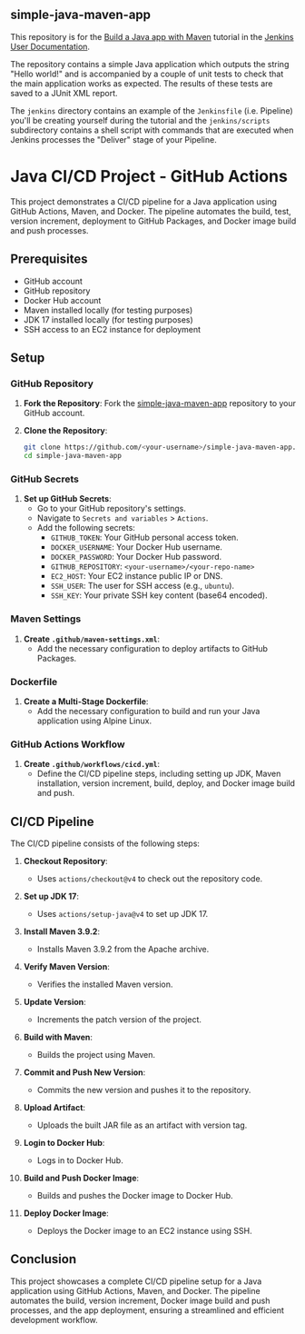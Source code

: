 ## simple-java-maven-app

This repository is for the
[Build a Java app with Maven](https://jenkins.io/doc/tutorials/build-a-java-app-with-maven/)
tutorial in the [Jenkins User Documentation](https://jenkins.io/doc/).

The repository contains a simple Java application which outputs the string
"Hello world!" and is accompanied by a couple of unit tests to check that the
main application works as expected. The results of these tests are saved to a
JUnit XML report.

The `jenkins` directory contains an example of the `Jenkinsfile` (i.e. Pipeline)
you'll be creating yourself during the tutorial and the `jenkins/scripts` subdirectory
contains a shell script with commands that are executed when Jenkins processes
the "Deliver" stage of your Pipeline.

# Java CI/CD Project - GitHub Actions

This project demonstrates a CI/CD pipeline for a Java application using GitHub Actions, Maven, and Docker. The pipeline automates the build, test, version increment, deployment to GitHub Packages, and Docker image build and push processes.

## Prerequisites

- GitHub account
- GitHub repository
- Docker Hub account
- Maven installed locally (for testing purposes)
- JDK 17 installed locally (for testing purposes)
- SSH access to an EC2 instance for deployment

## Setup

### GitHub Repository

1. **Fork the Repository**: Fork the [simple-java-maven-app](https://github.com/jenkins-docs/simple-java-maven-app) repository to your GitHub account.

2. **Clone the Repository**:
    ```bash
    git clone https://github.com/<your-username>/simple-java-maven-app.git
    cd simple-java-maven-app
    ```

### GitHub Secrets

1. **Set up GitHub Secrets**:
    - Go to your GitHub repository's settings.
    - Navigate to `Secrets and variables` > `Actions`.
    - Add the following secrets:
      - `GITHUB_TOKEN`: Your GitHub personal access token.
      - `DOCKER_USERNAME`: Your Docker Hub username.
      - `DOCKER_PASSWORD`: Your Docker Hub password.
      - `GITHUB_REPOSITORY`: `<your-username>/<your-repo-name>`
      - `EC2_HOST`: Your EC2 instance public IP or DNS.
      - `SSH_USER`: The user for SSH access (e.g., `ubuntu`).
      - `SSH_KEY`: Your private SSH key content (base64 encoded).

### Maven Settings

1. **Create `.github/maven-settings.xml`**:
    - Add the necessary configuration to deploy artifacts to GitHub Packages.

### Dockerfile

1. **Create a Multi-Stage Dockerfile**:
    - Add the necessary configuration to build and run your Java application using Alpine Linux.

### GitHub Actions Workflow

1. **Create `.github/workflows/cicd.yml`**:
    - Define the CI/CD pipeline steps, including setting up JDK, Maven installation, version increment, build, deploy, and Docker image build and push.

## CI/CD Pipeline

The CI/CD pipeline consists of the following steps:

1. **Checkout Repository**:
    - Uses `actions/checkout@v4` to check out the repository code.

2. **Set up JDK 17**:
    - Uses `actions/setup-java@v4` to set up JDK 17.

3. **Install Maven 3.9.2**:
    - Installs Maven 3.9.2 from the Apache archive.

4. **Verify Maven Version**:
    - Verifies the installed Maven version.

5. **Update Version**:
    - Increments the patch version of the project.

6. **Build with Maven**:
    - Builds the project using Maven.

7. **Commit and Push New Version**:
    - Commits the new version and pushes it to the repository.

8. **Upload Artifact**:
    - Uploads the built JAR file as an artifact with version tag.

9. **Login to Docker Hub**:
    - Logs in to Docker Hub.

10. **Build and Push Docker Image**:
    - Builds and pushes the Docker image to Docker Hub.

11. **Deploy Docker Image**:
    - Deploys the Docker image to an EC2 instance using SSH.

## Conclusion

This project showcases a complete CI/CD pipeline setup for a Java application using GitHub Actions, Maven, and Docker. The pipeline automates the build, version increment, Docker image build and push processes, and the app deployment, ensuring a streamlined and efficient development workflow.
